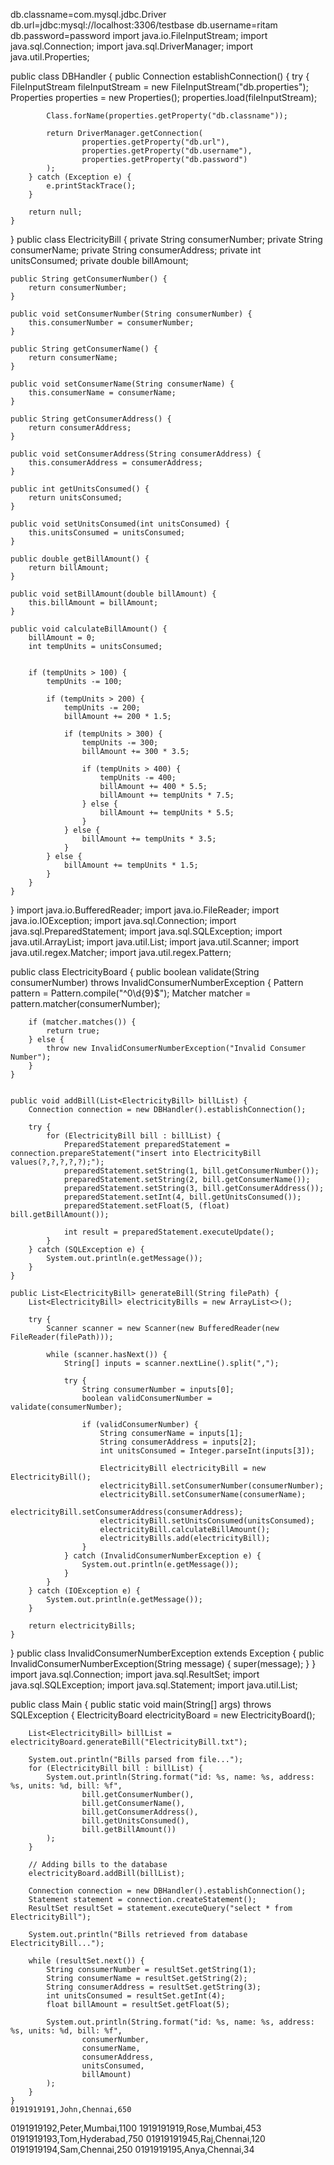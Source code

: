 db.classname=com.mysql.jdbc.Driver
db.url=jdbc:mysql://localhost:3306/testbase
db.username=ritam
db.password=password
import java.io.FileInputStream;
import java.sql.Connection;
import java.sql.DriverManager;
import java.util.Properties;

public class DBHandler {
	public Connection establishConnection() {
		try {
			FileInputStream fileInputStream = new FileInputStream("db.properties");
			Properties properties = new Properties();
			properties.load(fileInputStream);

			Class.forName(properties.getProperty("db.classname"));

			return DriverManager.getConnection(
					properties.getProperty("db.url"),
					properties.getProperty("db.username"),
					properties.getProperty("db.password")
			);
		} catch (Exception e) {
			e.printStackTrace();
		}

		return null;
	}
}
public class ElectricityBill {
    private String consumerNumber;
    private String consumerName;
    private String consumerAddress;
    private int unitsConsumed;
    private double billAmount;

    public String getConsumerNumber() {
        return consumerNumber;
    }

    public void setConsumerNumber(String consumerNumber) {
        this.consumerNumber = consumerNumber;
    }

    public String getConsumerName() {
        return consumerName;
    }

    public void setConsumerName(String consumerName) {
        this.consumerName = consumerName;
    }

    public String getConsumerAddress() {
        return consumerAddress;
    }

    public void setConsumerAddress(String consumerAddress) {
        this.consumerAddress = consumerAddress;
    }

    public int getUnitsConsumed() {
        return unitsConsumed;
    }

    public void setUnitsConsumed(int unitsConsumed) {
        this.unitsConsumed = unitsConsumed;
    }

    public double getBillAmount() {
        return billAmount;
    }

    public void setBillAmount(double billAmount) {
        this.billAmount = billAmount;
    }

    public void calculateBillAmount() {
        billAmount = 0;
        int tempUnits = unitsConsumed;


        if (tempUnits > 100) {
            tempUnits -= 100;

            if (tempUnits > 200) {
                tempUnits -= 200;
                billAmount += 200 * 1.5;

                if (tempUnits > 300) {
                    tempUnits -= 300;
                    billAmount += 300 * 3.5;

                    if (tempUnits > 400) {
                        tempUnits -= 400;
                        billAmount += 400 * 5.5;
                        billAmount += tempUnits * 7.5;
                    } else {
                        billAmount += tempUnits * 5.5;
                    }
                } else {
                    billAmount += tempUnits * 3.5;
                }
            } else {
                billAmount += tempUnits * 1.5;
            }
        }
    }
}
import java.io.BufferedReader;
import java.io.FileReader;
import java.io.IOException;
import java.sql.Connection;
import java.sql.PreparedStatement;
import java.sql.SQLException;
import java.util.ArrayList;
import java.util.List;
import java.util.Scanner;
import java.util.regex.Matcher;
import java.util.regex.Pattern;

public class ElectricityBoard {
    public boolean validate(String consumerNumber) throws InvalidConsumerNumberException {
        Pattern pattern = Pattern.compile("^0\\d{9}$");
        Matcher matcher = pattern.matcher(consumerNumber);

        if (matcher.matches()) {
            return true;
        } else {
            throw new InvalidConsumerNumberException("Invalid Consumer Number");
        }
    }


    public void addBill(List<ElectricityBill> billList) {
        Connection connection = new DBHandler().establishConnection();

        try {
            for (ElectricityBill bill : billList) {
                PreparedStatement preparedStatement = connection.prepareStatement("insert into ElectricityBill values(?,?,?,?,?);");
                preparedStatement.setString(1, bill.getConsumerNumber());
                preparedStatement.setString(2, bill.getConsumerName());
                preparedStatement.setString(3, bill.getConsumerAddress());
                preparedStatement.setInt(4, bill.getUnitsConsumed());
                preparedStatement.setFloat(5, (float) bill.getBillAmount());

                int result = preparedStatement.executeUpdate();
            }
        } catch (SQLException e) {
            System.out.println(e.getMessage());
        }
    }

    public List<ElectricityBill> generateBill(String filePath) {
        List<ElectricityBill> electricityBills = new ArrayList<>();

        try {
            Scanner scanner = new Scanner(new BufferedReader(new FileReader(filePath)));

            while (scanner.hasNext()) {
                String[] inputs = scanner.nextLine().split(",");

                try {
                    String consumerNumber = inputs[0];
                    boolean validConsumerNumber = validate(consumerNumber);

                    if (validConsumerNumber) {
                        String consumerName = inputs[1];
                        String consumerAddress = inputs[2];
                        int unitsConsumed = Integer.parseInt(inputs[3]);

                        ElectricityBill electricityBill = new ElectricityBill();
                        electricityBill.setConsumerNumber(consumerNumber);
                        electricityBill.setConsumerName(consumerName);
                        electricityBill.setConsumerAddress(consumerAddress);
                        electricityBill.setUnitsConsumed(unitsConsumed);
                        electricityBill.calculateBillAmount();
                        electricityBills.add(electricityBill);
                    }
                } catch (InvalidConsumerNumberException e) {
                    System.out.println(e.getMessage());
                }
            }
        } catch (IOException e) {
            System.out.println(e.getMessage());
        }

        return electricityBills;
    }

}
public class InvalidConsumerNumberException extends Exception {
    public InvalidConsumerNumberException(String message) {
        super(message);
    }
}
import java.sql.Connection;
import java.sql.ResultSet;
import java.sql.SQLException;
import java.sql.Statement;
import java.util.List;

public class Main {
    public static void main(String[] args) throws SQLException {
        ElectricityBoard electricityBoard = new ElectricityBoard();

        List<ElectricityBill> billList = electricityBoard.generateBill("ElectricityBill.txt");

        System.out.println("Bills parsed from file...");
        for (ElectricityBill bill : billList) {
            System.out.println(String.format("id: %s, name: %s, address: %s, units: %d, bill: %f",
                    bill.getConsumerNumber(),
                    bill.getConsumerName(),
                    bill.getConsumerAddress(),
                    bill.getUnitsConsumed(),
                    bill.getBillAmount())
            );
        }

        // Adding bills to the database
        electricityBoard.addBill(billList);

        Connection connection = new DBHandler().establishConnection();
        Statement statement = connection.createStatement();
        ResultSet resultSet = statement.executeQuery("select * from ElectricityBill");

        System.out.println("Bills retrieved from database ElectricityBill...");

        while (resultSet.next()) {
            String consumerNumber = resultSet.getString(1);
            String consumerName = resultSet.getString(2);
            String consumerAddress = resultSet.getString(3);
            int unitsConsumed = resultSet.getInt(4);
            float billAmount = resultSet.getFloat(5);

            System.out.println(String.format("id: %s, name: %s, address: %s, units: %d, bill: %f",
                    consumerNumber,
                    consumerName,
                    consumerAddress,
                    unitsConsumed,
                    billAmount)
            );
        }
    }
    0191919191,John,Chennai,650
0191919192,Peter,Mumbai,1100
1919191919,Rose,Mumbai,453
0191919193,Tom,Hyderabad,750
01919191945,Raj,Chennai,120
0191919194,Sam,Chennai,250
0191919195,Anya,Chennai,34
